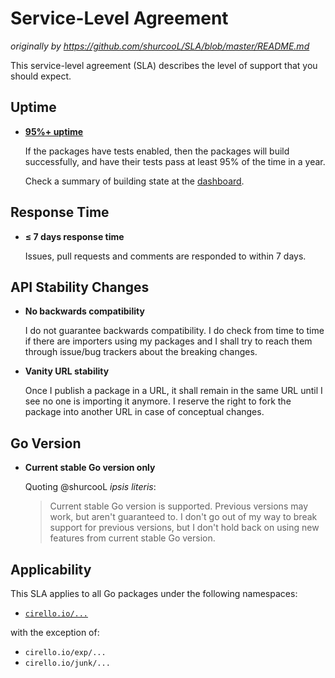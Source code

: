 Service-Level Agreement
=======================

*originally by https://github.com/shurcooL/SLA/blob/master/README.md*

This service-level agreement (SLA) describes the level of support that you should expect.

Uptime
------

-	**[95%+ uptime](https://uptime.is/95)**

	If the packages have tests enabled, then the packages will build successfully, and have their tests pass at least 95% of the time in a year.

	Check a summary of building state at the [dashboard](BUILD-DASHBOARD.md).

Response Time
-------------

-	**≤ 7 days response time**

	Issues, pull requests and comments are responded to within 7 days.

API Stability Changes
---------------------

-	**No backwards compatibility**

	I do not guarantee backwards compatibility. I do check from time to time if there are importers using my packages and I shall try to reach them through issue/bug trackers about the breaking changes.

-	**Vanity URL stability**

	Once I publish a package in a URL, it shall remain in the same URL until I see no one is importing it anymore. I reserve the right to fork the package into another URL in case of conceptual changes.

Go Version
----------

-	**Current stable Go version only**

	Quoting @shurcooL _ipsis literis_:
	> Current stable Go version is supported. Previous versions may work, but aren't guaranteed to. I don't go out of my way to break support for previous versions, but I don't hold back on using new features from current stable Go version.

Applicability
-------------

This SLA applies to all Go packages under the following namespaces:

-	[`cirello.io/...`](https://cirello.io/...)

with the exception of:

-	`cirello.io/exp/...`
-	`cirello.io/junk/...`